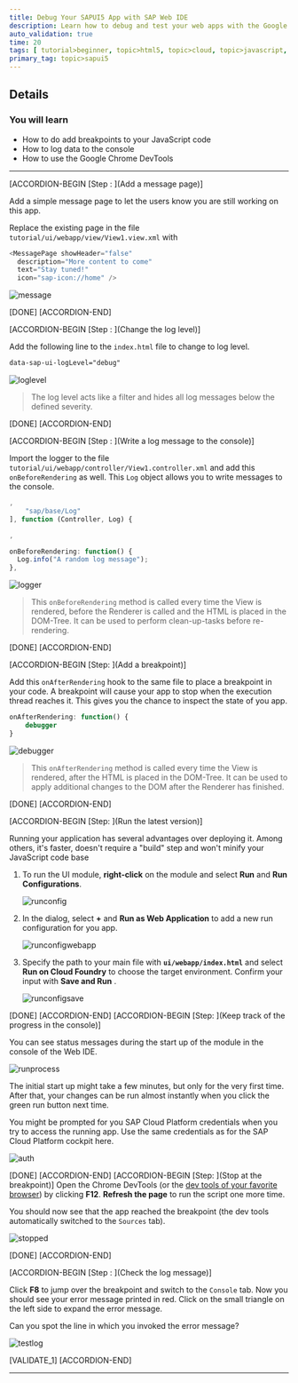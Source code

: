 ```yaml
---
title: Debug Your SAPUI5 App with SAP Web IDE
description: Learn how to debug and test your web apps with the Google Chrome DevTools.
auto_validation: true
time: 20
tags: [ tutorial>beginner, topic>html5, topic>cloud, topic>javascript, products>sap-cloud-platform-for-the-cloud-foundry-environment, products>sap-web-ide]
primary_tag: topic>sapui5
---
```


## Details
### You will learn
  - How to do add breakpoints to your JavaScript code
  - How to log data to the console
  - How to use the Google Chrome DevTools

---

[ACCORDION-BEGIN [Step : ](Add a message page)]

Add a simple message page to let the users know you are still working on this app.

Replace the existing page in the file `tutorial/ui/webapp/view/View1.view.xml` with
```JavaScript
<MessagePage showHeader="false"
  description="More content to come"
  text="Stay tuned!"
  icon="sap-icon://home" />
```


![message](./messagepage.png)



[DONE]
[ACCORDION-END]

[ACCORDION-BEGIN [Step : ](Change the log level)]

Add the following line to the `index.html` file to change to log level.
```HTML
data-sap-ui-logLevel="debug"
```
![loglevel](./loglevel.png)

> The log level acts like a filter and hides all log messages below the defined severity.


[DONE]
[ACCORDION-END]

[ACCORDION-BEGIN [Step : ](Write a log message to the console)]

Import the logger to the file `tutorial/ui/webapp/controller/View1.controller.xml` and add this `onBeforeRendering` as well. This `Log` object allows you to write messages to the console.
```JavaScript
,
	"sap/base/Log"
], function (Controller, Log) {
```


```JavaScript
,

onBeforeRendering: function() {
  Log.info("A random log message");
},
```

![logger](./logger.png)


> This `onBeforeRendering` method is called every time the View is rendered, before the Renderer is called and the HTML is placed in the DOM-Tree. It can be used to perform clean-up-tasks before re-rendering.


[DONE]
[ACCORDION-END]

[ACCORDION-BEGIN [Step: ](Add a breakpoint)]

Add this `onAfterRendering` hook to the same file to place a breakpoint in your code. A breakpoint will cause your app to stop when the execution thread reaches it. This gives you the chance to inspect the state of you app.
```JavaScript
onAfterRendering: function() {
	debugger
}
```

![debugger](./debugger.png)


> This `onAfterRendering` method is called every time the View is rendered, after the HTML is placed in the DOM-Tree. It can be used to apply additional changes to the DOM after the Renderer has finished.

[DONE]
[ACCORDION-END]


[ACCORDION-BEGIN [Step: ](Run the latest version)]

Running your application has several advantages over deploying it. Among others, it's faster, doesn't require a "build" step and won't minify your JavaScript code base

1. To run the UI module, **right-click** on the module and select **Run** and **Run Configurations**.

    ![runconfig](./runconfig.png)


2. In the dialog, select **+** and **Run as Web Application** to add a new run configuration for you app.

    ![runconfigwebapp](./runconfigwebapp.png)


3. Specify the path to your main file with **`ui/webapp/index.html`** and select **Run on Cloud Foundry** to choose the target environment. Confirm your input with **Save and Run** .

    ![runconfigsave](./runconfigsave.png)


[DONE]
[ACCORDION-END]
[ACCORDION-BEGIN [Step: ](Keep track of the progress in the console)]

You can see status messages during the start up of the module in the console of the Web IDE.

![runprocess](./runprocess.png)

The initial start up might take a few minutes, but only for the very first time.
After that, your changes can be run almost instantly when you click the green run button next time.

You might be prompted for you SAP Cloud Platform credentials when you try to access the running app. Use the same credentials as for the SAP Cloud Platform cockpit here.

![auth](./auth.png)


[DONE]
[ACCORDION-END]
[ACCORDION-BEGIN [Step: ](Stop at the breakpoint)]
Open the Chrome DevTools (or the [dev tools of your favorite browser](https://www.lifewire.com/web-browser-developer-tools-3988965)) by clicking **F12**. **Refresh the page** to run the script one more time.

You should now see that the app reached the breakpoint (the dev tools automatically switched to the `Sources` tab).

![stopped](./stopped.png)

[DONE]
[ACCORDION-END]

[ACCORDION-BEGIN [Step : ](Check the log message)]

Click **F8** to jump over the breakpoint and switch to the `Console` tab.
Now you should see your error message printed in red. Click on the small triangle on the left side to expand the error message.

Can you spot the line in which you invoked the error message?

![testlog](./testlog.png)

[VALIDATE_1]
[ACCORDION-END]

---
